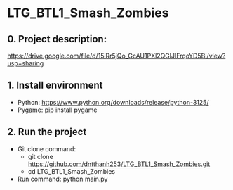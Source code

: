 # LTG_BTL1_Smash_Zombies

## 0. Project description: 
https://drive.google.com/file/d/15iRr5jQo_GcAU1PXl2QGlJIFrqoYD5Bi/view?usp=sharing


## 1. Install environment
- Python: https://www.python.org/downloads/release/python-3125/
- Pygame: pip install pygame


## 2. Run the project
- Git clone command:
  * git clone https://github.com/dntthanh253/LTG_BTL1_Smash_Zombies.git
  * cd LTG_BTL1_Smash_Zombies
- Run command: python main.py
